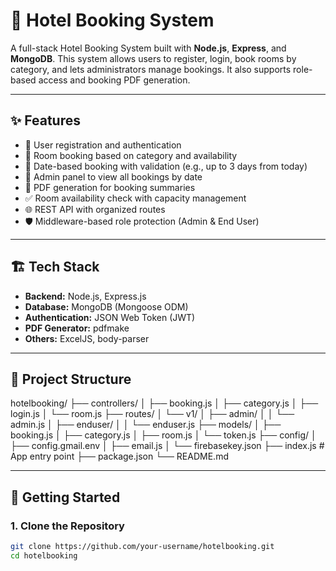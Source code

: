 # 🏨 Hotel Booking System

A full-stack Hotel Booking System built with **Node.js**, **Express**, and **MongoDB**. This system allows users to register, login, book rooms by category, and lets administrators manage bookings. It also supports role-based access and booking PDF generation.

---

## ✨ Features

- 🔐 User registration and authentication
- 🧾 Room booking based on category and availability
- 📆 Date-based booking with validation (e.g., up to 3 days from today)
- 📑 Admin panel to view all bookings by date
- 📄 PDF generation for booking summaries
- ✅ Room availability check with capacity management
- 🌐 REST API with organized routes
- 🛡️ Middleware-based role protection (Admin & End User)

---

## 🏗️ Tech Stack

- **Backend:** Node.js, Express.js
- **Database:** MongoDB (Mongoose ODM)
- **Authentication:** JSON Web Token (JWT)
- **PDF Generator:** pdfmake
- **Others:** ExcelJS, body-parser

---

## 📁 Project Structure
hotelbooking/
├── controllers/
│ ├── booking.js
│ ├── category.js
│ ├── login.js
│ └── room.js
├── routes/
│ └── v1/
│ ├── admin/
│ │ └── admin.js
│ ├── enduser/
│ │ └── enduser.js
├── models/
│ ├── booking.js
│ ├── category.js
│ ├── room.js
│ └── token.js
├── config/
│ ├── config.gmail.env
│ ├── email.js
│ └── firebasekey.json
├── index.js # App entry point
├── package.json
└── README.md



---

## 🚀 Getting Started

### 1. Clone the Repository

```bash
git clone https://github.com/your-username/hotelbooking.git
cd hotelbooking




